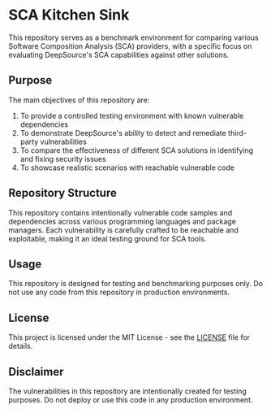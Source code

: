 # SCA Kitchen Sink

This repository serves as a benchmark environment for comparing various Software Composition Analysis (SCA) providers, with a specific focus on evaluating DeepSource's SCA capabilities against other solutions.

## Purpose

The main objectives of this repository are:

1. To provide a controlled testing environment with known vulnerable dependencies
2. To demonstrate DeepSource's ability to detect and remediate third-party vulnerabilities
3. To compare the effectiveness of different SCA solutions in identifying and fixing security issues
4. To showcase realistic scenarios with reachable vulnerable code

## Repository Structure

This repository contains intentionally vulnerable code samples and dependencies across various programming languages and package managers. Each vulnerability is carefully crafted to be reachable and exploitable, making it an ideal testing ground for SCA tools.

## Usage

This repository is designed for testing and benchmarking purposes only. Do not use any code from this repository in production environments.

## License

This project is licensed under the MIT License - see the [LICENSE](LICENSE) file for details.

## Disclaimer

The vulnerabilities in this repository are intentionally created for testing purposes. Do not deploy or use this code in any production environment.  
